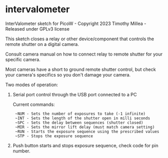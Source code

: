 # intervalometer
 
  InterValometer sketch for PicoW - Copyright 2023 Timothy Millea - Released under GPLv3 license
  
  This sketch closes a relay or other device/component that controls the remote shutter on a digital camera.
  
  Consult camera manual on how to connect relay to remote shutter for your specific camera.
  
  Most cameras have a short to ground remote shutter control, but check your camera's specifics so you don't damage your camera.

Two modes of operation:

1. Serial port control through the USB port connected to a PC

      Current commands:

        ~NUM - Sets the number of exposures to take (-1 infinite)
        ~INT - Sets the length of the shutter open in milli seconds
        ~SPC - Sets the delay between sequences (shutter closed)
        ~MIR - Sets the mirror lift delay (must match camera setting)
        ~RUN - Starts the exposure sequence using the prescribed values
        ~STP - Stops the exposure sequence

2. Push button starts and stops exposure sequence, check code for pin number.
